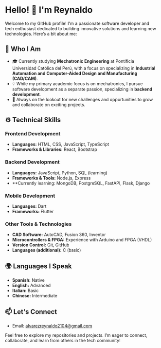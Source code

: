 # Hello! 👋 I'm Reynaldo

Welcome to my GitHub profile! I'm a passionate software developer and tech enthusiast dedicated to building innovative solutions and learning new technologies. Here’s a bit about me:

## 🚀 Who I Am

- 🎓 Currently studying **Mechatronic Engineering** at Pontificia Universidad Católica del Perú, with a focus on specializing in **Industrial Automation and Computer-Aided Design and Manufacturing (CAD/CAM)**.
- 💡 While my primary academic focus is on mechatronics, I pursue software development as a separate passion, specializing in **backend development**.
- 🎯 Always on the lookout for new challenges and opportunities to grow and collaborate on exciting projects.

## ⚙️ Technical Skills

### Frontend Development
- **Languages:** HTML, CSS, JavaScript, TypeScript
- **Frameworks & Libraries:** React, Bootstrap

### Backend Development
- **Languages:** JavaScript, Python, SQL (learning)
- **Frameworks & Tools:** Node.js, Express
- **Currently learning: MongoDB, PostgreSQL, FastAPI, Flask, Django

### Mobile Development
- **Languages:** Dart
- **Frameworks:** Flutter

### Other Tools & Technologies
- **CAD Software:** AutoCAD, Fusion 360, Inventor
- **Microcontrollers & FPGA:** Experience with Arduino and FPGA (VHDL)
- **Version Control:** Git, GitHub
- **Languages (additional):** C (basic)

## 🌍 Languages I Speak

- **Spanish:** Native
- **English:** Advanced
- **Italian:** Basic
- **Chinese:** Intermediate

## 📫 Let's Connect

- Email: alvarezreynaldo2104@gmail.com

Feel free to explore my repositories and projects. I’m eager to connect, collaborate, and learn from others in the tech community!
